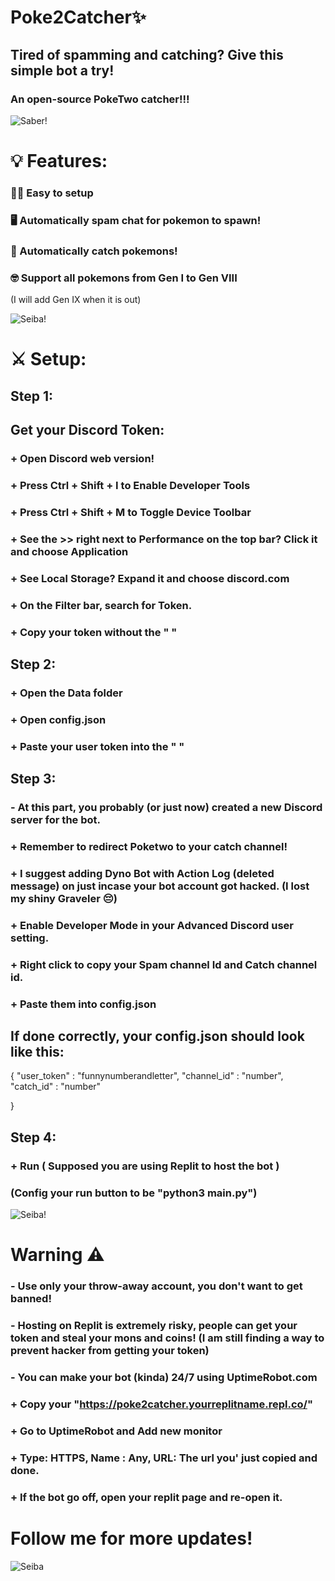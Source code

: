 # Poke2Catcher✨
## Tired of spamming and catching? Give this simple bot a try! 
### An open-source PokeTwo catcher!!!
![Saber!](https://josefcd904.files.wordpress.com/2018/01/todays-menu-for-the-emiya-family-ep-1-pic-12.jpg?w=1400)
# 💡 Features:
### 👍🏽 Easy to setup
### 🖥️ Automatically spam chat for pokemon to spawn!
### 🐝 Automatically catch pokemons!
### 🤓 Support all pokemons from Gen I to Gen VIII
(I will add Gen IX when it is out)

![Seiba!](https://i.ytimg.com/vi/MFKTZss0vRg/maxresdefault.jpg)

# ⚔️ Setup:
## Step 1:
## Get your Discord Token:
### + Open Discord web version!
### + Press Ctrl + Shift + I to Enable Developer Tools
### + Press Ctrl + Shift + M to Toggle Device Toolbar
### + See the >> right next to Performance on the top bar? Click it and choose Application
### + See Local Storage? Expand it and choose discord.com
### + On the Filter bar, search for Token.
### + Copy your token without the " "
## Step 2:
### + Open the Data folder
### + Open config.json
### + Paste your user token into the " "
## Step 3:
### - At this part, you probably (or just now) created a new Discord server for the bot.
### + Remember to redirect Poketwo to your catch channel!
### + I suggest adding Dyno Bot with Action Log (deleted message) on just incase your bot account got hacked. (I lost my shiny Graveler 😔)
### + Enable Developer Mode in your Advanced Discord user setting. 
### + Right click to copy your Spam channel Id and Catch channel id.
### + Paste them into config.json
## If done correctly, your config.json should look like this:
{
   "user_token" : "funnynumberandletter",
   "channel_id" : "number",
   "catch_id" : "number"
  
}
## Step 4:
### + Run ( Supposed you are using Replit to host the bot )
### (Config your run button to be "python3 main.py")

![Seiba!](https://i.kym-cdn.com/photos/images/newsfeed/001/282/902/ab0.jpg)
# Warning ⚠️
### - Use only your throw-away account, you don't want to get banned!
### - Hosting on Replit is extremely risky, people can get your token and steal your mons and coins! (I am still finding a way to prevent hacker from getting your token)
### - You can make your bot (kinda) 24/7 using UptimeRobot.com
### + Copy your "https://poke2catcher.yourreplitname.repl.co/"
### + Go to UptimeRobot and Add new monitor
### + Type: HTTPS, Name : Any, URL: The url you' just copied and done.
### + If the bot go off, open your replit page and re-open it.

# Follow me for more updates!
![Seiba](https://preview.redd.it/2eetup51ucv01.png?auto=webp&s=ab4ef6fb389450d6a215810527402888d735ef33)





